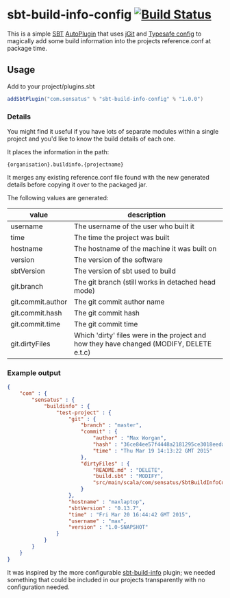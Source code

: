 # sbt-build-info-config [![Build Status](https://travis-ci.org/Sensatus/sbt-build-info-config.svg?branch=master)](https://travis-ci.org/Sensatus/sbt-build-info-config)

This is a simple [SBT](http://www.scala-sbt.org) [AutoPlugin](http://www.scala-sbt.org/0.13/docs/Plugins.html)
that uses [jGit](https://eclipse.org/jgit/) and [Typesafe config](https://github.com/typesafehub/config)
to magically add some build information into the projects reference.conf at package time.

## Usage

Add to your project/plugins.sbt

```scala
addSbtPlugin("com.sensatus" % "sbt-build-info-config" % "1.0.0")
```
### Details

You might find it useful if you have lots of separate modules within a single project and you'd 
like to know the build details of each one.
 
It places the information in the path:

```
{organisation}.buildinfo.{projectname}
```

It merges any existing reference.conf file found with the new generated details before copying it
over to the packaged jar.


The following values are generated:

 value            |description
------------------|----------------------------------------
username          | The username of the user who built it
time              | The time the project was built
hostname          | The hostname of the machine it was built on
version           | The version of the software
sbtVersion        | The version of sbt used to build
git.branch        | The git branch (still works in detached head mode)
git.commit.author | The git commit author name
git.commit.hash   | The git commit hash
git.commit.time   | The git commit time
git.dirtyFiles    | Which 'dirty' files were in the project and how they have changed (MODIFY, DELETE e.t.c)

### Example output

```json
{
    "com" : {
        "sensatus" : {
            "buildinfo" : {
                "test-project" : {
                    "git" : {
                        "branch" : "master",
                        "commit" : {
                            "author" : "Max Worgan",
                            "hash" : "36ce84ee57f4448a2181295ce3018eeda19549f7",
                            "time" : "Thu Mar 19 14:13:22 GMT 2015"
                        },
                        "dirtyFiles" : {
                            "README.md" : "DELETE",
                            "build.sbt" : "MODIFY",
                            "src/main/scala/com/sensatus/SbtBuildInfoConf.scala" : "MODIFY",
                        }
                    },
                    "hostname" : "maxlaptop",
                    "sbtVersion" : "0.13.7",
                    "time" : "Fri Mar 20 16:44:42 GMT 2015",
                    "username" : "max",
                    "version" : "1.0-SNAPSHOT"
                }
            }
        }
    }
}
```

It was inspired by the more configurable [sbt-build-info](https://github.com/sbt/sbt-buildinfo)
plugin; we needed something that could be included in our projects transparently with no
configuration needed.

